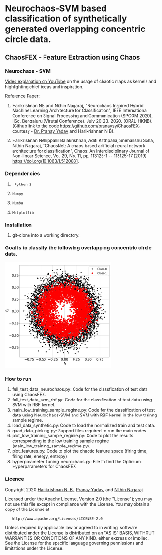 # Neurochaos-SVM based classification of synthetically generated overlapping concentric circle data.


## ChaosFEX - Feature Extraction using Chaos

### Neurochaos - SVM

[Video explanation on YouTube](https://www.youtube.com/watch?v=8JQstLi4COk) on the usage of chaotic maps as kernels and highlighting chief ideas and inspiration.

Reference Paper:

1) Harikrishnan NB and Nithin Nagaraj, "Neurochaos Inspired Hybrid Machine Learning Architecture for Classification", IEEE International Conference on Signal Processing and Communication (SPCOM 2020), IISc. Bengaluru (Virutal Conference), July 20-23, 2020. (ORAL-HKNB).  (Github link to the code https://github.com/pranaysy/ChaosFEX- courtesy - [Dr. Pranay Yadav](https://github.com/pranaysy) and Harikrishnan N B). 

2) Harikrishnan Nellippallil Balakrishnan, Aditi Kathpalia, Snehanshu Saha, Nithin Nagaraj, "ChaosNet: A chaos based artificial neural network architecture for classification", Chaos: An  Interdisciplinary  Journal  of  Non-linear  Science, Vol. 29, No. 11, pp. 113125-1 -- 113125-17 (2019); https://doi.org/10.1063/1.5120831.

### Dependencies

1. ``` Python 3```

2. ```Numpy```

3. ```Numba```

4. ```Matplotlib```

### Installation

1. git-clone into a working directory.

### Goal is to classify the following overlapping concentric circle data.
<img
src="total_data_image/total_occd_data.jpg"
raw=true
width="350"
height="350"
alt="Subject Pronouns"
style="margin-right: 10px;"
/>

### How to run

1. full_test_data_neurochaos.py: Code for the classfication of test data using ChaosFEX.
2. full_test_data_svm_rbf.py: Code for the classfication of test data using SVM with RBF kernel.
3. main_low_training_sample_regime.py: Code for the classification of test data using Neurochaos-SVM and SVM with RBF kernel in the low trainng sample regime.
4. load_data_synthetic.py: Code to load the normalized train and test data.
5. quad_data_picking.py: Support files required to run the main codes.
6. plot_low_training_sample_regime.py: Code to plot the results corresponding to the low training sample regime (main_low_training_sample_regime.py).
7. plot_features.py: Code to plot the chaotic feature space (firing time, firing rate, energy, entropy)
8. hyperparameter_tuning_neurochaos.py: File to find the Optimum Hyperparameters for ChaosFEX

### Licence

Copyright 2020 [Harikrishnan N. B.](https://github.com/HarikrishnanNB), [Pranay Yadav](https://github.com/pranaysy), and [Nithin Nagaraj](https://sites.google.com/site/nithinnagaraj2/)

Licensed under the Apache License, Version 2.0 (the "License"); you may not use this file except in compliance with the License. You may obtain a copy of the License at
```
   http://www.apache.org/licenses/LICENSE-2.0
```
Unless required by applicable law or agreed to in writing, software distributed under the License is distributed on an "AS IS" BASIS, WITHOUT WARRANTIES OR CONDITIONS OF ANY KIND, either express or implied. See the License for the specific language governing permissions and limitations under the License.

